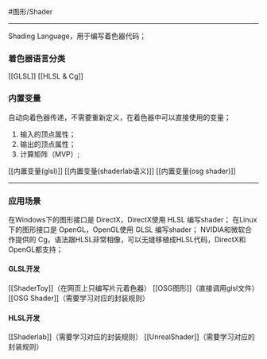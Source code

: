 #图形/Shader
***
Shading Language，用于编写着色器代码；
### 着色器语言分类
[[GLSL]]
[[HLSL & Cg]]
### 内置变量
自动向着色器传递，不需要重新定义，在着色器中可以直接使用的变量；
1. 输入的顶点属性；
2. 输出的顶点属性；
3. 计算矩阵（MVP）;

[[内置变量(glsl)]]
[[内置变量(shaderlab语义)]]
[[内置变量(osg shader)]]
***
### 应用场景
在Windows下的图形接口是 DirectX，DirectX使用 HLSL 编写shader；
在Linux下的图形接口是 OpenGL，OpenGL使用 GLSL 编写shader；
NVIDIA和微软合作提供的 Cg，语法跟HLSL非常相像，可以无缝移植成HLSL代码，DirectX和OpenGL都支持；
#### GLSL开发
[[ShaderToy]]（在网页上只编写片元着色器）
[[OSG图形]]（直接调用glsl文件）
[[OSG Shader]]（需要学习对应的封装规则）
#### HLSL开发
[[Shaderlab]]（需要学习对应的封装规则）
[[UnrealShader]]（需要学习对应的封装规则）
